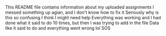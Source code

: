 This README file contains information about my uploaded assignments
I messed something up agian, and I don't know how to fix it
Seriously why is this so confusing 
I think I might need help
Everything was working and I had done what it said to do 10 times, but then I was trying to add in the file Data like it said to do and everything went wrong lol 
SOS

